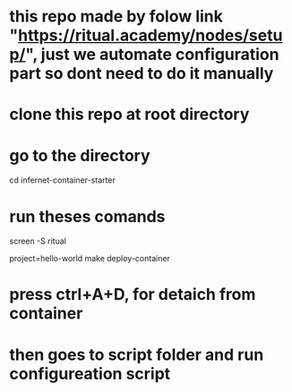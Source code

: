 # this repo made by folow link "https://ritual.academy/nodes/setup/", just we automate configuration part so dont need to do it manually
# clone this repo at root directory
# go to the directory
cd infernet-container-starter

# run theses comands

screen -S ritual

project=hello-world make deploy-container

# press ctrl+A+D, for detaich from container

# then goes to script folder and run configureation script

